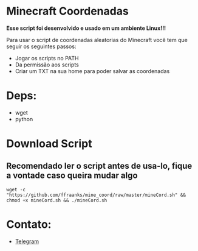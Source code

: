 # Minecraft Coordenadas

**Esse script foi desenvolvido e usado em um ambiente Linux!!!**

Para usar o script de coordenadas aleatorias do Minecraft você tem que seguir os seguintes passos:

- Jogar os scripts no PATH
- Da permissão aos scripts
- Criar um TXT na sua home para poder salvar as coordenadas

# Deps:

- wget
- python

# Download Script
## Recomendado ler o script antes de usa-lo, fique a vontade caso queira mudar algo
```
wget -c "https://github.com/ffraanks/mine_coord/raw/master/mineCord.sh" && chmod +x mineCord.sh && ./mineCord.sh
```

# Contato:

- [Telegram](https://t.me/FranklinTech)
